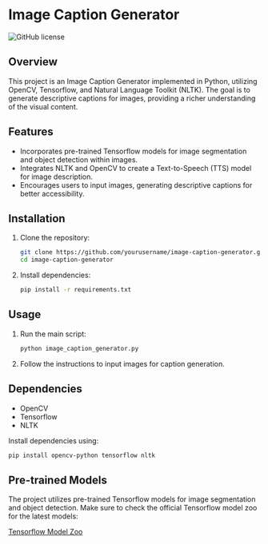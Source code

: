 # Image Caption Generator

![GitHub license](https://img.shields.io/badge/license-MIT-blue.svg)

## Overview

This project is an Image Caption Generator implemented in Python, utilizing OpenCV, Tensorflow, and Natural Language Toolkit (NLTK). The goal is to generate descriptive captions for images, providing a richer understanding of the visual content.

## Features

- Incorporates pre-trained Tensorflow models for image segmentation and object detection within images.
- Integrates NLTK and OpenCV to create a Text-to-Speech (TTS) model for image description.
- Encourages users to input images, generating descriptive captions for better accessibility.

## Installation

1. Clone the repository:

    ```bash
    git clone https://github.com/yourusername/image-caption-generator.git
    cd image-caption-generator
    ```

2. Install dependencies:

    ```bash
    pip install -r requirements.txt
    ```

## Usage

1. Run the main script:

    ```bash
    python image_caption_generator.py
    ```

2. Follow the instructions to input images for caption generation.

## Dependencies

- OpenCV
- Tensorflow
- NLTK

Install dependencies using:

```bash
pip install opencv-python tensorflow nltk
```

## Pre-trained Models

The project utilizes pre-trained Tensorflow models for image segmentation and object detection. Make sure to check the official Tensorflow model zoo for the latest models:

[Tensorflow Model Zoo](https://github.com/tensorflow/models/blob/master/research/object_detection/g3doc/tf2_detection_zoo.md)
